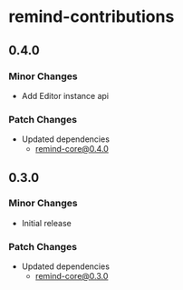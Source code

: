 # remind-contributions

## 0.4.0

### Minor Changes

- Add Editor instance api

### Patch Changes

- Updated dependencies
  - remind-core@0.4.0

## 0.3.0

### Minor Changes

- Initial release

### Patch Changes

- Updated dependencies
  - remind-core@0.3.0
